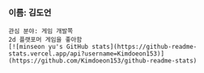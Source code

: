 ### 이름: 김도언
    관심 분야: 게임 개발쪽
    2d 플랫포머 게임을 좋아함
    [![minseon yu's GitHub stats](https://github-readme-stats.vercel.app/api?username=Kimdoeon153)](https://github.com/Kimdoeon153/github-readme-stats)

    

<!--
**Kimdoeon153/Kimdoeon153** is a ✨ _special_ ✨ repository because its `README.md` (this file) appears on your GitHub profile.

Here are some ideas to get you started:

- 🔭 I’m currently working on ...
- 🌱 I’m currently learning ...
- 👯 I’m looking to collaborate on ...
- 🤔 I’m looking for help with ...
- 💬 Ask me about ...
- 📫 How to reach me: ...
- 😄 Pronouns: ...
- ⚡ Fun fact: ...
-->
